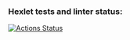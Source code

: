 ### Hexlet tests and linter status:
[![Actions Status](https://github.com/YaAleksey/layout-designer-project-59/workflows/hexlet-check/badge.svg)](https://github.com/YaAleksey/layout-designer-project-59/actions)